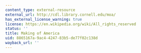 ```yaml
---
content_type: external-resource
external_url: http://cdl.library.cornell.edu/moa/
has_external_license_warning: true
license: https://en.wikipedia.org/wiki/All_rights_reserved
status: ''
title: Making of America
uid: 8865167a-9ac4-4247-83b5-de77f02c138d
wayback_url: ''
---
```

